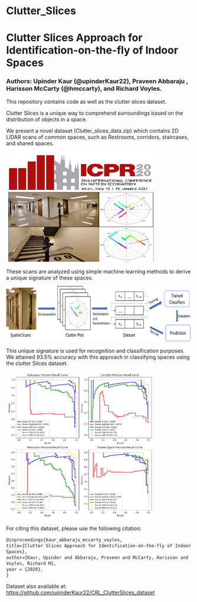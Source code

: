 # Clutter_Slices
# Clutter Slices Approach for Identification-on-the-fly of Indoor Spaces
### Authors: Upinder Kaur (@upinderKaur22), Praveen Abbaraju , Harisson McCarty (@hmccarty), and Richard Voyles. 

This repository contains code as well as the clutter slices dataset. 

Clutter Slices is a unique way to comprehend surroundings based on the distribution of objects in a space.

We present a novel dataset (Clutter_slices_data.zip) which contains 2D LIDAR scans of common spaces, such as Restrooms,
corridors, staircases, and shared spaces.

<img src="https://github.com/CRLPurdue/Clutter_Slices/blob/main/icpr2020.jpg" width="400" height="300" />

These scans are analyzed using simple machine learning methods to derive a unique signature of these spaces. 

<img src="https://github.com/CRLPurdue/Clutter_Slices/blob/main/cs_pipeline.png" width="600" height="150" />

This unique signature is used for recognition and classification purposes. We attained 93.5% accuracy with this approach in classifying
spaces using the clutter Slices dataset. 

<img src="https://github.com/CRLPurdue/Clutter_Slices/blob/main/results.png" width="400" height="400" />

For citing this dataset, please use the following citation:
```
@inproceedings{kaur_abbaraju_mccarty_voyles, 
title={Clutter Slices Approach for Identification-on-the-fly of Indoor Spaces}, 
author={Kaur, Upinder and Abbaraju, Praveen and McCarty, Harisson and Voyles, Richard M},
year = {2020},
}
```
Dataset also available at: https://github.com/upinderKaur22/CRL_ClutterSlices_dataset
